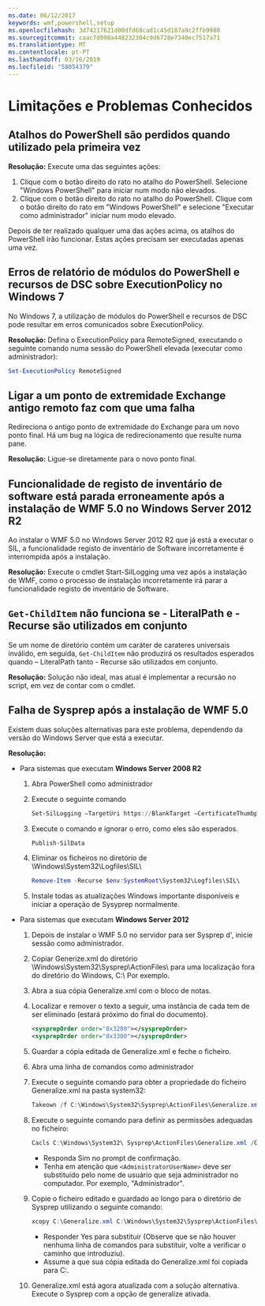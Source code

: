 ```yaml
---
ms.date: 06/12/2017
keywords: wmf,powershell,setup
ms.openlocfilehash: 3d74217621d00dfd68cad1c45d187a9c2ffb9980
ms.sourcegitcommit: caac7d098a448232304c9d6728e7340ec7517a71
ms.translationtype: MT
ms.contentlocale: pt-PT
ms.lasthandoff: 03/16/2019
ms.locfileid: "58054379"
---
```

# <a name="known-issues-and-limitations"></a>Limitações e Problemas Conhecidos

## <a name="powershell-shortcuts-are-broken-when-used-for-the-first-time"></a>Atalhos do PowerShell são perdidos quando utilizado pela primeira vez

**Resolução:** Execute uma das seguintes ações:

1. Clique com o botão direito do rato no atalho do PowerShell. Selecione "Windows PowerShell" para iniciar num modo não elevados.
2. Clique com o botão direito do rato no atalho do PowerShell. Clique com o botão direito do rato em "Windows PowerShell" e selecione "Executar como administrador" iniciar num modo elevado.

Depois de ter realizado qualquer uma das ações acima, os atalhos do PowerShell irão funcionar. Estas ações precisam ser executadas apenas uma vez.

## <a name="powershell-modules-and-dsc-resources-report-errors-about-executionpolicy-on-windows-7"></a>Erros de relatório de módulos do PowerShell e recursos de DSC sobre ExecutionPolicy no Windows 7

No Windows 7, a utilização de módulos do PowerShell e recursos de DSC pode resultar em erros comunicados sobre ExecutionPolicy.

**Resolução:** Defina o ExecutionPolicy para RemoteSigned, executando o seguinte comando numa sessão do PowerShell elevada (executar como administrador):

```powershell
Set-ExecutionPolicy RemoteSigned
```

## <a name="connecting-to-an-old-remote-exchange-endpoint-causes-a-crash"></a>Ligar a um ponto de extremidade Exchange antigo remoto faz com que uma falha

Redireciona o antigo ponto de extremidade do Exchange para um novo ponto final. Há um bug na lógica de redirecionamento que resulte numa pane.

**Resolução:** Ligue-se diretamente para o novo ponto final.

## <a name="software-inventory-logging-feature-is-erroneously-stopped-after-wmf-50-installation-on-windows-server-2012-r2"></a>Funcionalidade de registo de inventário de software está parada erroneamente após a instalação de WMF 5.0 no Windows Server 2012 R2

Ao instalar o WMF 5.0 no Windows Server 2012 R2 que já está a executar o SIL, a funcionalidade registo de inventário de Software incorretamente é interrompida após a instalação.

**Resolução:** Execute o cmdlet Start-SilLogging uma vez após a instalação de WMF, como o processo de instalação incorretamente irá parar a funcionalidade registo de inventário de Software.

## <a name="get-childitem-does-not-work-if--literalpath-and--recurse-are-used-together"></a>`Get-ChildItem` não funciona se - LiteralPath e - Recurse são utilizados em conjunto

Se um nome de diretório contém um caráter de carateres universais inválido, em seguida, `Get-ChildItem` não produzirá os resultados esperados quando – LiteralPath tanto - Recurse são utilizados em conjunto.

**Resolução:** Solução não ideal, mas atual é implementar a recursão no script, em vez de contar com o cmdlet.

## <a name="sysprep-fails-after-wmf-50-installation"></a>Falha de Sysprep após a instalação de WMF 5.0

Existem duas soluções alternativas para este problema, dependendo da versão do Windows Server que está a executar.

**Resolução:**

- Para sistemas que executam **Windows Server 2008 R2**
  1. Abra PowerShell como administrador
  2. Execute o seguinte comando

     ```powershell
     Set-SilLogging –TargetUri https://BlankTarget –CertificateThumbprint 0123456789
     ```

  3. Execute o comando e ignorar o erro, como eles são esperados.

     ```powershell
     Publish-SilData
     ```

  4. Eliminar os ficheiros no diretório de \Windows\System32\Logfiles\SIL\

     ```powershell
     Remove-Item -Recurse $env:SystemRoot\System32\Logfiles\SIL\
     ```

  5. Instale todas as atualizações Windows importante disponíveis e iniciar a operação de Sysyprep normalmente.

- Para sistemas que executam **Windows Server 2012**
  1. Depois de instalar o WMF 5.0 no servidor para ser Sysprep d', inicie sessão como administrador.
  2. Copiar Generize.xml do diretório \Windows\System32\Sysprep\ActionFiles\ para uma localização fora do diretório do Windows, C:\ Por exemplo.
  3. Abra a sua cópia Generalize.xml com o bloco de notas.
  4. Localizar e remover o texto a seguir, uma instância de cada tem de ser eliminado (estará próximo do final do documento).

     ```xml
     <sysprepOrder order="0x3200"></sysprepOrder>
     <sysprepOrder order="0x3300"></sysprepOrder>
     ```

  5. Guardar a cópia editada de Generalize.xml e feche o ficheiro.
  6. Abra uma linha de comandos como administrador
  7. Execute o seguinte comando para obter a propriedade do ficheiro Generalize.xml na pasta system32:

     ```powershell
     Takeown /f C:\Windows\System32\Sysprep\ActionFiles\Generalize.xml
     ```

  8. Execute o seguinte comando para definir as permissões adequadas no ficheiro:

     ```powershell
     Cacls C:\Windows\System32\ Sysprep\ActionFiles\Generalize.xml /G `<AdministratorUserName>`:F
     ```

     - Responda Sim no prompt de confirmação.
     - Tenha em atenção que `<AdministratorUserName>` deve ser substituído pelo nome de usuário que seja administrador no computador. Por exemplo, "Administrador".

  9. Copie o ficheiro editado e guardado ao longo para o diretório de Sysprep utilizando o seguinte comando:

     ```powershell
     xcopy C:\Generalize.xml C:\Windows\System32\Sysprep\ActionFiles\Generalize.xml
     ```

     - Responder Yes para substituir (Observe que se não houver nenhuma linha de comandos para substituir, volte a verificar o caminho que introduziu).
     - Assume a que sua cópia editada do Generalize.xml foi copiada para C:\.

  10. Generalize.xml está agora atualizada com a solução alternativa. Execute o Sysprep com a opção de generalize ativada.